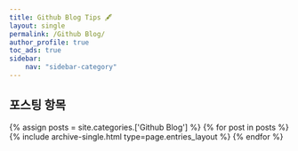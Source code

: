 ```yaml
---
title: Github Blog Tips 🖋️
layout: single
permalink: /Github Blog/
author_profile: true
toc_ads: true
sidebar:
    nav: "sidebar-category"
---
```


## 포스팅 항목

{% assign posts = site.categories.['Github Blog'] %}
{% for post in posts %} {% include archive-single.html type=page.entries_layout %} {% endfor %}